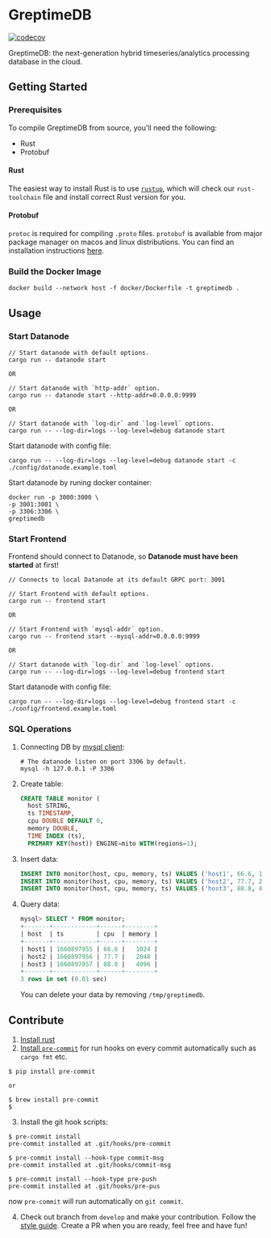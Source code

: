 # GreptimeDB

[![codecov](https://codecov.io/gh/GrepTimeTeam/greptimedb/branch/develop/graph/badge.svg?token=FITFDI3J3C)](https://codecov.io/gh/GrepTimeTeam/greptimedb)

GreptimeDB: the next-generation hybrid timeseries/analytics processing database in the cloud.

## Getting Started

### Prerequisites

To compile GreptimeDB from source, you'll need the following:
- Rust
- Protobuf

#### Rust

The easiest way to install Rust is to use [`rustup`](https://rustup.rs/), which will check our `rust-toolchain` file and install correct Rust version for you.

#### Protobuf

`protoc` is required for compiling `.proto` files. `protobuf` is available from
major package manager on macos and linux distributions. You can find an
installation instructions [here](https://grpc.io/docs/protoc-installation/).

### Build the Docker Image

```
docker build --network host -f docker/Dockerfile -t greptimedb .
```

## Usage

### Start Datanode

```
// Start datanode with default options.
cargo run -- datanode start

OR

// Start datanode with `http-addr` option.
cargo run -- datanode start --http-addr=0.0.0.0:9999

OR

// Start datanode with `log-dir` and `log-level` options.
cargo run -- --log-dir=logs --log-level=debug datanode start
```

Start datanode with config file:

```
cargo run -- --log-dir=logs --log-level=debug datanode start -c ./config/datanode.example.toml
```

Start datanode by runing docker container:

```
docker run -p 3000:3000 \
-p 3001:3001 \
-p 3306:3306 \
greptimedb
```

### Start Frontend

Frontend should connect to Datanode, so **Datanode must have been started** at first!

```
// Connects to local Datanode at its default GRPC port: 3001

// Start Frontend with default options.
cargo run -- frontend start

OR

// Start Frontend with `mysql-addr` option.
cargo run -- frontend start --mysql-addr=0.0.0.0:9999

OR

// Start datanode with `log-dir` and `log-level` options.
cargo run -- --log-dir=logs --log-level=debug frontend start
```

Start datanode with config file:

```
cargo run -- --log-dir=logs --log-level=debug frontend start -c ./config/frontend.example.toml
```

### SQL Operations

1. Connecting DB by [mysql client](https://dev.mysql.com/downloads/mysql/):

   ```
   # The datanode listen on port 3306 by default.
   mysql -h 127.0.0.1 -P 3306
   ```

2. Create table:

   ```SQL
   CREATE TABLE monitor (
     host STRING,
     ts TIMESTAMP,
     cpu DOUBLE DEFAULT 0,
     memory DOUBLE,
     TIME INDEX (ts),
     PRIMARY KEY(host)) ENGINE=mito WITH(regions=1);
   ```

3. Insert data:

   ```SQL
   INSERT INTO monitor(host, cpu, memory, ts) VALUES ('host1', 66.6, 1024, 1660897955);
   INSERT INTO monitor(host, cpu, memory, ts) VALUES ('host2', 77.7, 2048, 1660897956);
   INSERT INTO monitor(host, cpu, memory, ts) VALUES ('host3', 88.8, 4096, 1660897957);
   ```

4. Query data:

   ```SQL
   mysql> SELECT * FROM monitor;
   +-------+------------+------+--------+
   | host  | ts         | cpu  | memory |
   +-------+------------+------+--------+
   | host1 | 1660897955 | 66.6 |   1024 |
   | host2 | 1660897956 | 77.7 |   2048 |
   | host3 | 1660897957 | 88.8 |   4096 |
   +-------+------------+------+--------+
   3 rows in set (0.01 sec)
   ```
   You can delete your data by removing `/tmp/greptimedb`.

## Contribute

1. [Install rust](https://www.rust-lang.org/tools/install)
2. [Install `pre-commit`](https://pre-commit.com/#plugins) for run hooks on every commit automatically such as `cargo fmt` etc.

```
$ pip install pre-commit

or

$ brew install pre-commit
$
```

3. Install the git hook scripts:

```
$ pre-commit install
pre-commit installed at .git/hooks/pre-commit

$ pre-commit install --hook-type commit-msg
pre-commit installed at .git/hooks/commit-msg

$ pre-commit install --hook-type pre-push
pre-commit installed at .git/hooks/pre-pus
```

now `pre-commit` will run automatically on `git commit`.

4. Check out branch from `develop` and make your contribution. Follow the [style guide](https://github.com/GreptimeTeam/docs/blob/main/style-guide/zh.md). Create a PR when you are ready, feel free and have fun!
